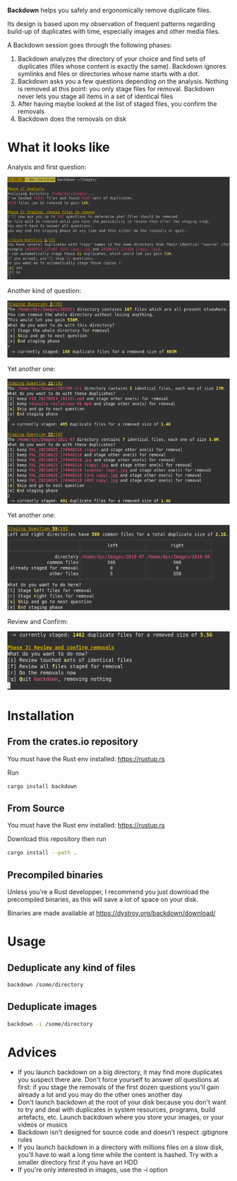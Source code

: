 

**Backdown** helps you safely and ergonomically remove duplicate files.

Its design is based upon my observation of frequent patterns regarding build-up of duplicates with time, especially images and other media files.

A Backdown session goes through the following phases:

1. Backdown analyzes the directory of your choice and find sets of duplicates (files whose content is exactly the same). Backdown ignores symlinks and files or directories whose name starts with a dot.
2. Backdown asks you a few questions depending on the analysis. Nothing is removed at this point: you only stage files for removal. Backdown never lets you stage all items in a set of identical files
3. After having maybe looked at the list of staged files, you confirm the removals
4. Backdown does the removals on disk

# What it looks like

Analysis and first question:

![screen 1](doc/screen-1.png)

Another kind of question:

![screen 2](doc/screen-2.png)

Yet another one:

![screen 3](doc/screen-3.png)

Yet another one:

![screen 4](doc/screen-4.png)

Review and Confirm:

![screen 5](doc/screen-5.png)

# Installation

## From the crates.io repository

You must have the Rust env installed: https://rustup.rs

Run

```bash
cargo install backdown
```

## From Source

You must have the Rust env installed: https://rustup.rs

Download this repository then run

```bash
cargo install --path .
```

## Precompiled binaries

Unless you're a Rust developper, I recommend you just download the precompiled binaries, as this will save a lot of space on your disk.

Binaries are made available at https://dystroy.org/backdown/download/

# Usage

## Deduplicate any kind of files

```bash
backdown /some/directory
```

## Deduplicate images

```bash
backdown -i /some/directory
```

# Advices

* If you launch backdown on a big directory, it may find more duplicates you suspect there are. Don't force yourself to answer *all* questions at first: if you stage the removals of the first dozen questions you'll gain already a lot and you may do the other ones another day
* Don't launch backdown at the root of your disk because you don't want to try and deal with duplicates in system resources, programs, build artefacts, etc. Launch backdown where you store your images, or your videos or musics
* Backdown isn't designed for source code and doesn't respect .gitignore rules
* If you launch backdown in a directory with millions files on a slow disk, you'll have to wait a long time while the content is hashed. Try with a smaller directory first if you have an HDD
* If you're only interested in images, use the -i option
